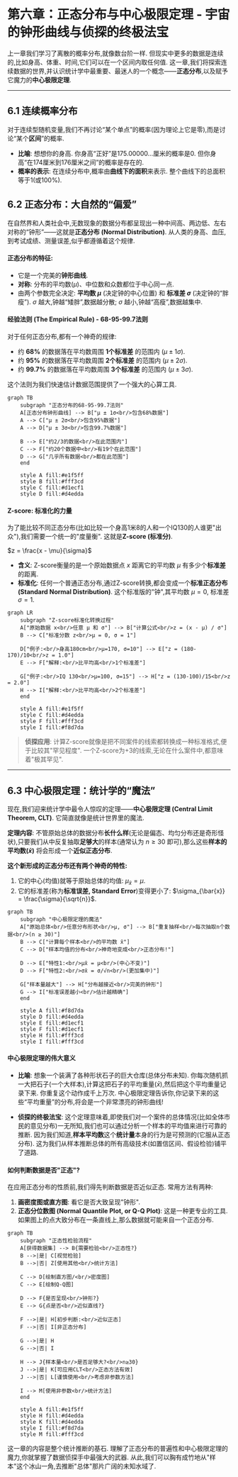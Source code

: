 
# 第六章：正态分布与中心极限定理 - 宇宙的钟形曲线与侦探的终极法宝

上一章我们学习了离散的概率分布,就像数台阶一样. 但现实中更多的数据是连续的,比如身高、体重、时间,它们可以在一个区间内取任何值. 这一章,我们将探索连续数据的世界,并认识统计学中最重要、最迷人的一个概念——**正态分布**,以及赋予它魔力的**中心极限定理**.

---

## 6.1 连续概率分布

对于连续型随机变量,我们不再讨论“某个单点”的概率(因为理论上它是零),而是讨论“某个**区间**”的概率.

*   **比喻**: 想想你的身高. 你身高“正好”是175.00000...厘米的概率是0. 但你身高“在174厘米到176厘米之间”的概率是存在的.
*   **概率的表示**: 在连续分布中,概率由**曲线下的面积**来表示. 整个曲线下的总面积等于1(或100%).

## 6.2 正态分布：大自然的“偏爱”

在自然界和人类社会中,无数现象的数据分布都呈现出一种中间高、两边低、左右对称的“钟形”——这就是**正态分布 (Normal Distribution)**. 从人类的身高、血压,到考试成绩、测量误差,似乎都遵循着这个规律.

#### 正态分布的特征:

*   它是一个完美的**钟形曲线**.
*   **对称**: 分布的平均数($\mu$)、中位数和众数都位于中心同一点.
*   由两个参数完全决定: **平均数 $\mu$** (决定钟的中心位置) 和 **标准差 $\sigma$** (决定钟的“胖瘦”). $\sigma$ 越大,钟越“矮胖”,数据越分散; $\sigma$ 越小,钟越“高瘦”,数据越集中.

#### 经验法则 (The Empirical Rule) - 68-95-99.7法则

对于任何正态分布,都有一个神奇的规律:

*   约 **68%** 的数据落在平均数周围 **1个标准差** 的范围内 ($\mu \pm 1\sigma$).
*   约 **95%** 的数据落在平均数周围 **2个标准差** 的范围内 ($\mu \pm 2\sigma$).
*   约 **99.7%** 的数据落在平均数周围 **3个标准差** 的范围内 ($\mu \pm 3\sigma$).

这个法则为我们快速估计数据范围提供了一个强大的心算工具.

```mermaid
graph TB
    subgraph "正态分布的68-95-99.7法则"
    A[正态分布钟形曲线] --> B["μ ± 1σ<br/>包含68%数据"]
    A --> C["μ ± 2σ<br/>包含95%数据"]
    A --> D["μ ± 3σ<br/>包含99.7%数据"]

    B --> E["约2/3的数据<br/>在此范围内"]
    C --> F["约20个数据中<br/>有19个在此范围"]
    D --> G["几乎所有数据<br/>都在此范围"]
    end

    style A fill:#e1f5ff
    style B fill:#fff3cd
    style C fill:#d1ecf1
    style D fill:#d4edda
```

#### Z-score: 标准化的力量

为了能比较不同正态分布(比如比较一个身高1米8的人和一个IQ130的人谁更"出众"),我们需要一个统一的"度量衡". 这就是**Z-score (标准分)**.

$z = \frac{x - \mu}{\sigma}$

*   **含义**: Z-score衡量的是一个原始数据点 $x$ 距离它的平均数 $\mu$ 有多少个**标准差**的距离.
*   **标准化**: 任何一个普通正态分布,通过Z-score转换,都会变成一个**标准正态分布 (Standard Normal Distribution)**. 这个标准版的"钟",其平均数 $\mu=0$, 标准差 $\sigma=1$.

```mermaid
graph LR
    subgraph "Z-score标准化转换过程"
    A["原始数据 x<br/>任意 μ 和 σ"] --> B["计算公式<br/>z = (x - μ) / σ"]
    B --> C["标准分数 z<br/>μ = 0, σ = 1"]

    D["例子:<br/>身高180cm<br/>μ=170, σ=10"] --> E["z = (180-170)/10<br/>z = 1.0"]
    E --> F["解释:<br/>比平均高<br/>1个标准差"]

    G["例子:<br/>IQ 130<br/>μ=100, σ=15"] --> H["z = (130-100)/15<br/>z = 2.0"]
    H --> I["解释:<br/>比平均高<br/>2个标准差"]
    end

    style A fill:#e1f5ff
    style C fill:#d4edda
    style F fill:#fff3cd
    style I fill:#f8d7da
```

> **侦探应用**: 计算Z-score就像是把不同案件的线索都转换成一种标准格式,便于比较其"罕见程度". 一个Z-score为+3的线索,无论在什么案件中,都意味着"极其罕见".

---

## 6.3 中心极限定理：统计学的“魔法”

现在,我们迎来统计学中最令人惊叹的定理——**中心极限定理 (Central Limit Theorem, CLT)**. 它简直就像是统计世界里的魔法.

**定理内容**: 不管原始总体的数据分布**长什么样**(无论是偏态、均匀分布还是奇形怪状),只要我们从中反复抽取**足够大**的样本(通常认为 $n \ge 30$ 即可),那么这些**样本的平均数($\bar{x}$)** 将会形成一个**近似正态分布**.

**这个新形成的正态分布还有两个神奇的特性:**
1.  它的中心(均值)就等于原始总体的均值: $\mu_{\bar{x}} = \mu$.
2.  它的标准差(称为**标准误差, Standard Error**)变得更小了: $\sigma_{\bar{x}} = \frac{\sigma}{\sqrt{n}}$.

```mermaid
graph TB
    subgraph "中心极限定理的魔法"
    A["原始总体<br/>任意分布形状<br/>μ, σ"] --> B["重复抽样<br/>每次抽取n个数据<br/>(n ≥ 30)"]
    B --> C["计算每个样本<br/>的平均数 x̄"]
    C --> D["样本均值的分布<br/>神奇地变成<br/>正态分布!"]

    D --> E["特性1:<br/>μx̄ = μ<br/>(中心不变)"]
    D --> F["特性2:<br/>σx̄ = σ/√n<br/>(更加集中)"]

    G["样本量越大"] --> H["分布越接近<br/>完美的钟形"]
    G --> I["标准误差越小<br/>估计越精确"]
    end

    style A fill:#f8d7da
    style D fill:#d4edda
    style E fill:#d1ecf1
    style F fill:#d1ecf1
    style H fill:#fff3cd
    style I fill:#fff3cd
```

#### 中心极限定理的伟大意义

*   **比喻**: 想象一个装满了各种形状石子的巨大仓库(总体分布未知). 你每次随机抓一大把石子(一个大样本),计算这把石子的平均重量($\bar{x}$),然后把这个平均重量记录下来. 你重复这个动作成千上万次. 中心极限定理告诉你,你记录下来的这些“平均重量”的分布,将会是一个非常漂亮的钟形曲线!

*   **侦探的终极法宝**: 这个定理意味着,即使我们对一个案件的总体情况(比如全体市民的意见分布)一无所知,我们也可以通过分析一个样本的平均值来进行可靠的推断. 因为我们知道,**样本平均数**这个**统计量**本身的行为是可预测的(它服从正态分布). 这为我们从样本推断总体的所有高级技术(如置信区间、假设检验)铺平了道路.

#### 如何判断数据是否"正态"?

在应用正态分布的性质前,我们得先判断数据是否近似正态. 常用方法有两种:

1.  **画密度图或直方图**: 看它是否大致呈现"钟形".
2.  **正态分位数图 (Normal Quantile Plot, or Q-Q Plot)**: 这是一种更专业的工具. 如果图上的点大致分布在一条直线上,那么数据就可能来自一个正态分布.

```mermaid
graph TB
    subgraph "正态性检验流程"
    A[获得数据集] --> B{需要检验<br/>正态性?}
    B -->|是| C[视觉检验]
    B -->|否| Z[使用其他<br/>统计方法]

    C --> D[绘制直方图/<br/>密度图]
    C --> E[绘制Q-Q图]

    D --> F{是否呈现<br/>钟形?}
    E --> G{点是否<br/>近似直线?}

    F -->|是| H[初步判断:<br/>近似正态]
    F -->|否| I[非正态分布]

    G -->|是| H
    G -->|否| I

    H --> J{样本量<br/>是否足够大?<br/>n≥30}
    J -->|是| K[可应用CLT<br/>正态方法有效]
    J -->|否| L[谨慎使用<br/>考虑非参数方法]

    I --> M[使用非参数<br/>统计方法]
    end

    style A fill:#e1f5ff
    style H fill:#d4edda
    style K fill:#d4edda
    style I fill:#f8d7da
    style M fill:#fff3cd
```

这一章的内容是整个统计推断的基石. 理解了正态分布的普遍性和中心极限定理的魔力,你就掌握了数据侦探手中最强大的武器. 从此,我们可以胸有成竹地从"样本"这个冰山一角,去推断"总体"那片广阔的未知水域了.
